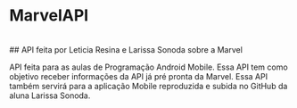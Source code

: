 # MarvelAPI 
<br>
## API feita por Leticia Resina e Larissa Sonoda sobre a Marvel

API feita para as aulas de Programação Android Mobile. 
Essa API tem como objetivo receber informações da API já pré pronta da Marvel.
Essa API também servirá para a aplicação Mobile reproduzida e subida no GitHub da aluna Larissa Sonoda. 
